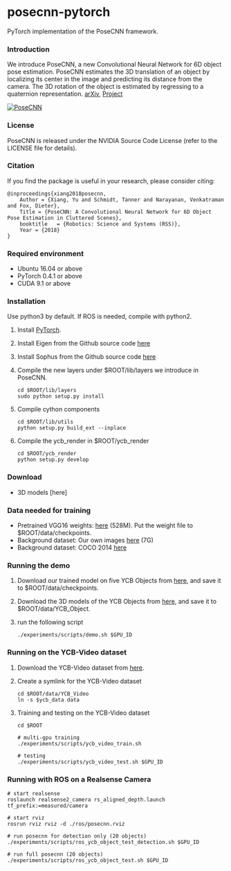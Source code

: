 # posecnn-pytorch

PyTorch implementation of the PoseCNN framework.

### Introduction

We introduce PoseCNN, a new Convolutional Neural Network for 6D object pose estimation. PoseCNN estimates the 3D translation of an object by localizing its center in the image and predicting its distance from the camera. The 3D rotation of the object is estimated by regressing to a quaternion representation. [arXiv](https://arxiv.org/abs/1711.00199), [Project](https://rse-lab.cs.washington.edu/projects/posecnn/)

[![PoseCNN](http://yuxng.github.io/PoseCNN.png)](https://youtu.be/ih0cCTxO96Y)

### License

PoseCNN is released under the NVIDIA Source Code License (refer to the LICENSE file for details).

### Citation

If you find the package is useful in your research, please consider citing:

    @inproceedings{xiang2018posecnn,
        Author = {Xiang, Yu and Schmidt, Tanner and Narayanan, Venkatraman and Fox, Dieter},
        Title = {PoseCNN: A Convolutional Neural Network for 6D Object Pose Estimation in Cluttered Scenes},
        booktitle   = {Robotics: Science and Systems (RSS)},
        Year = {2018}
    }

### Required environment
- Ubuntu 16.04 or above
- PyTorch 0.4.1 or above
- CUDA 9.1 or above

### Installation

Use python3 by default. If ROS is needed, compile with python2.

1. Install [PyTorch](https://pytorch.org/).

2. Install Eigen from the Github source code [here](https://github.com/eigenteam/eigen-git-mirror)

3. Install Sophus from the Github source code [here](https://github.com/yuxng/Sophus)

4. Compile the new layers under $ROOT/lib/layers we introduce in PoseCNN.
    ```Shell
    cd $ROOT/lib/layers
    sudo python setup.py install
    ```

5. Compile cython components
    ```Shell
    cd $ROOT/lib/utils
    python setup.py build_ext --inplace
    ```

6. Compile the ycb_render in $ROOT/ycb_render
    ```Shell
    cd $ROOT/ycb_render
    python setup.py develop
    ```

### Download
- 3D models [here]

### Data needed for training
- Pretrained VGG16 weights: [here](https://drive.google.com/file/d/1tTd64s1zNnjONlXvTFDZAf4E68Pupc_S/view?usp=sharing) (528M). Put the weight file to $ROOT/data/checkpoints.
- Background dataset: Our own images [here](https://drive.google.com/file/d/1Q5VTKHEEejT2lAKwefG00eWcrnNnpieC/view?usp=sharing) (7G)
- Background dataset: COCO 2014 [here](https://cocodataset.org/#download)



### Running the demo
1. Download our trained model on five YCB Objects from [here](https://drive.google.com/open?id=1fxfBBCOPqSMYARiJQBc8ZjcWq5LiLHDq), and save it to $ROOT/data/checkpoints.

2. Download the 3D models of the YCB Objects from [here](https://drive.google.com/file/d/1gmcDD-5bkJfcMKLZb3zGgH_HUFbulQWu/view?usp=sharing), and save it to $ROOT/data/YCB_Object.

3. run the following script
    ```Shell
    ./experiments/scripts/demo.sh $GPU_ID
    ```

### Running on the YCB-Video dataset
1. Download the YCB-Video dataset from [here](https://rse-lab.cs.washington.edu/projects/posecnn/).

2. Create a symlink for the YCB-Video dataset
    ```Shell
    cd $ROOT/data/YCB_Video
    ln -s $ycb_data data
    ```

3. Training and testing on the YCB-Video dataset
    ```Shell
    cd $ROOT

    # multi-gpu training
    ./experiments/scripts/ycb_video_train.sh

    # testing
    ./experiments/scripts/ycb_video_test.sh $GPU_ID

    ```

### Running with ROS on a Realsense Camera
```Shell
# start realsense
roslaunch realsense2_camera rs_aligned_depth.launch tf_prefix:=measured/camera

# start rviz
rosrun rviz rviz -d ./ros/posecnn.rviz

# run posecnn for detection only (20 objects)
./experiments/scripts/ros_ycb_object_test_detection.sh $GPU_ID

# run full posecnn (20 objects)
./experiments/scripts/ros_ycb_object_test.sh $GPU_ID
```
